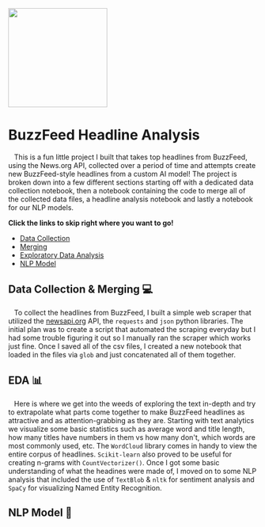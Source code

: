 <img src="https://static.wikia.nocookie.net/logopedia/images/a/ab/BuzzFeed_2.svg/revision/latest?cb=20160404171003" width="200" height="200" class="left"> 

# BuzzFeed Headline Analysis

   This is a fun little project I built that takes top headlines from BuzzFeed, using the News.org API, collected over a period of time and attempts create new BuzzFeed-style headlines from a custom AI model! The project is broken down into a few different sections starting off with a dedicated data collection notebook, then a notebook containing the code to merge all of the collected data files, a headline analysis notebook and lastly a notebook for our NLP models.

**Click the links to skip right where you want to go!**
- [Data Collection](https://github.com/js3lliott/buzzfeed/blob/main/nbs/data_collection.ipynb)
- [Merging](https://github.com/js3lliott/buzzfeed/blob/main/nbs/data_concatenation.ipynb)
- [Exploratory Data Analysis](https://nbviewer.org/github/js3lliott/buzzfeed/blob/main/nbs/headline_eda.ipynb)
- [NLP Model]()

## Data Collection & Merging 💻

   To collect the headlines from BuzzFeed, I built a simple web scraper that utilized the [newsapi.org](https://newsapi.org/) API, the `requests` and `json` python libraries. The initial plan was to create a script that automated the scraping everyday but I had some trouble figuring it out so I manually ran the scraper which works just fine. Once I saved all of the csv files, I created a new notebook that loaded in the files via `glob` and just concatenated all of them together. 

## EDA 📊 

   Here is where we get into the weeds of exploring the text in-depth and try to extrapolate what parts come together to make BuzzFeed headlines as attractive and as attention-grabbing as they are. Starting with text analytics we visualize some basic statistics such as average word and title length, how many titles have numbers in them vs how many don't, which words are most commonly used, etc. The `WordCloud` library comes in handy to view the entire corpus of headlines. `Scikit-learn` also proved to be useful for creating n-grams with `CountVectorizer()`. Once I got some basic understanding of what the headines were made of, I moved on to some NLP analysis that included the use of `TextBlob` & `nltk` for sentiment analysis and `SpaCy` for visualizing Named Entity Recognition.

## NLP Model 📖